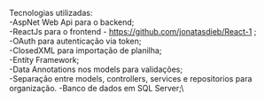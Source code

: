 Tecnologias utilizadas:\
-AspNet Web Api para o backend;\
-ReactJs para o frontend - https://github.com/jonatasdieb/React-1 ;\
-OAuth para autenticação via token;\
-ClosedXML para importação de planilha;\
-Entity Framework;\
-Data Annotations nos models para validações;\
-Separação entre models, controllers, services e repositorios para organização.
-Banco de dados em SQL Server;\
